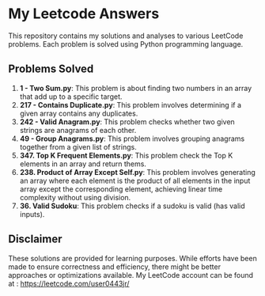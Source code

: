 # My Leetcode Answers
This repository contains my solutions and analyses to various LeetCode problems. Each problem is solved using Python programming language. 

## Problems Solved
1. **1 - Two Sum.py**: This problem is about finding two numbers in an array that add up to a specific target.
2. **217 - Contains Duplicate.py**: This problem involves determining if a given array contains any duplicates.
3. **242 - Valid Anagram.py**: This problem checks whether two given strings are anagrams of each other.
4. **49 - Group Anagrams.py**: This problem involves grouping anagrams together from a given list of strings.
5. **347. Top K Frequent Elements.py**: This problem check the Top K elements in an array and return thems.
6. **238. Product of Array Except Self.py**: This problem involves generating an array where each element is the product of all elements in the input array except the corresponding element, achieving linear time complexity without using division.
7. **36. Valid Sudoku**: This problem checks if a sudoku is valid (has valid inputs).


## Disclaimer
These solutions are provided for learning purposes. While efforts have been made to ensure correctness and efficiency, there might be better approaches or optimizations available.
My LeetCode account can be found at : https://leetcode.com/user0443jr/
